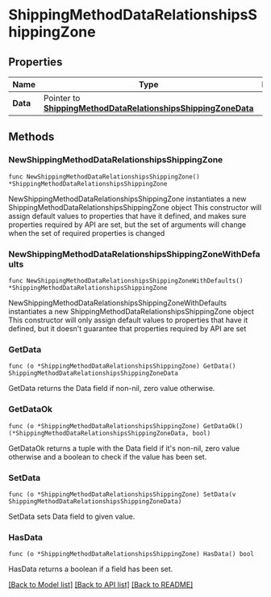 # ShippingMethodDataRelationshipsShippingZone

## Properties

Name | Type | Description | Notes
------------ | ------------- | ------------- | -------------
**Data** | Pointer to [**ShippingMethodDataRelationshipsShippingZoneData**](ShippingMethodDataRelationshipsShippingZoneData.md) |  | [optional] 

## Methods

### NewShippingMethodDataRelationshipsShippingZone

`func NewShippingMethodDataRelationshipsShippingZone() *ShippingMethodDataRelationshipsShippingZone`

NewShippingMethodDataRelationshipsShippingZone instantiates a new ShippingMethodDataRelationshipsShippingZone object
This constructor will assign default values to properties that have it defined,
and makes sure properties required by API are set, but the set of arguments
will change when the set of required properties is changed

### NewShippingMethodDataRelationshipsShippingZoneWithDefaults

`func NewShippingMethodDataRelationshipsShippingZoneWithDefaults() *ShippingMethodDataRelationshipsShippingZone`

NewShippingMethodDataRelationshipsShippingZoneWithDefaults instantiates a new ShippingMethodDataRelationshipsShippingZone object
This constructor will only assign default values to properties that have it defined,
but it doesn't guarantee that properties required by API are set

### GetData

`func (o *ShippingMethodDataRelationshipsShippingZone) GetData() ShippingMethodDataRelationshipsShippingZoneData`

GetData returns the Data field if non-nil, zero value otherwise.

### GetDataOk

`func (o *ShippingMethodDataRelationshipsShippingZone) GetDataOk() (*ShippingMethodDataRelationshipsShippingZoneData, bool)`

GetDataOk returns a tuple with the Data field if it's non-nil, zero value otherwise
and a boolean to check if the value has been set.

### SetData

`func (o *ShippingMethodDataRelationshipsShippingZone) SetData(v ShippingMethodDataRelationshipsShippingZoneData)`

SetData sets Data field to given value.

### HasData

`func (o *ShippingMethodDataRelationshipsShippingZone) HasData() bool`

HasData returns a boolean if a field has been set.


[[Back to Model list]](../README.md#documentation-for-models) [[Back to API list]](../README.md#documentation-for-api-endpoints) [[Back to README]](../README.md)


